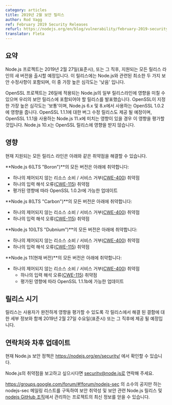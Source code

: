 ```yaml
---
category: articles
title: 2019년 2월 보안 릴리스
author: Rod Vagg
ref: February 2019 Security Releases
refurl: https://nodejs.org/en/blog/vulnerability/february-2019-security-releases
translator: Fleta
---
```


<!--
## Summary

The Node.js project will release new versions of all supported release lines on, or shortly after, Wednesday, February 27th, 2019 UTC. These releases will incorporate at least two security fixes specific to Node.js, the highest severity of which is 'low'.

The OpenSSL project has announced [releases](https://mta.openssl.org/pipermail/openssl-announce/2019-February/000145.html) for the 26th which may impact some release lines of Node.js and require inclusion in our security releases. The highest severity indicated by OpenSSL is ['moderate'](https://www.openssl.org/policies/secpolicy.html#moderate) and impacts OpenSSL 1.0.2 which is used by Node.js 6.x and 8.x. A bug-fix release for OpenSSL 1.1.1 will also be made available and we will assess the impact, if any, on Node.js 11.x which uses this version. Node.js 10.x will not be impacted by the OpenSSL releases.
-->

## 요약 

Node.js 프로젝트는 2019년 2월 27일(표준시), 또는 그 직후, 지원되는 모든 릴리스 라인의 새 버전을 출시할 예정입니다. 이 릴리스에는 Node.js와 관련된 최소한 두 가지 보안 수정사항이 포함되며, 이 중 가장 높은 심각도는 '낮음' 입니다. 

OpenSSL 프로젝트는 26일에 적용되는 Node.js의 일부 릴리스라인에 영향을 미칠 수 있으며 우리의 보안 릴리스에 포함되어야 할 릴리스를 발표했습니다. OpenSSL이 지정한 가장 높은 심각도는 '보통'이며, Node.js 6.x 및 8.x에서 사용하는 OpenSSL 1.0.2에 영향을 줍니다. OpenSSL 1.1.1에 대한 버그 수정 릴리스도 제공 될 예정이며, OpenSSL 1.1.1을 사용하는 Node.js 11.x에 미치는 영향이 있을 경우 이 영향을 평가할 것입니다. Node.js 10.x는 OpenSSL 릴리스에 영향을 받지 않습니다.

<!--
## Impact

Releases for all actively supported release lines will be made available to fix the following vulnerabilities.

All versions of **Node.js 6 (LTS "Boron")** are vulnerable to:
  * 1 Uncontrolled Resource Consumption / Denial of Service ([CWE-400](https://cwe.mitre.org/data/definitions/400.html)) vulnerability
  * 1 Misinterpretation of Input ([CWE-115](https://cwe.mitre.org/data/definitions/115.html)) vulnerability
  * Possible update to OpenSSL 1.0.2r depending on assessed impact

All versions of **Node.js 8 (LTS "Carbon")** are vulnerable to:
  * 1 Uncontrolled Resource Consumption / Denial of Service ([CWE-400](https://cwe.mitre.org/data/definitions/400.html)) vulnerability
  * 1 Misinterpretation of Input ([CWE-115](https://cwe.mitre.org/data/definitions/115.html)) vulnerability
  * Possible update to OpenSSL 1.0.2r depending on assessed impact

All versions of **Node.js 10 (LTS "Dubnium")** are vulnerable to:
  * 1 Uncontrolled Resource Consumption / Denial of Service ([CWE-400](https://cwe.mitre.org/data/definitions/400.html)) vulnerability
  * 1 Misinterpretation of Input ([CWE-115](https://cwe.mitre.org/data/definitions/115.html)) vulnerability

All versions of **Node.js 11 (Current)** are vulnerable to:
  * 1 Uncontrolled Resource Consumption / Denial of Service ([CWE-400](https://cwe.mitre.org/data/definitions/400.html)) vulnerability
  * 1 Misinterpretation of Input ([CWE-115](https://cwe.mitre.org/data/definitions/115.html)) vulnerability
  * Possible update to OpenSSL 1.1.1b depending on assessed impact
-->

## 영향

현재 지원되는 모든 릴리스 라인은 아래와 같은 취약점을 해결할 수 있습니다.

**Node.js 6(LTS "Boron")**의 모든 버전은 아래에 취약합니다:
  * 하나의 제어되지 않는 리소스 소비 / 서비스 거부([CWE-400](https://cwe.mitre.org/data/definitions/400.html)) 취약점
  * 하나의 입력 해석 오류([CWE-115](https://cwe.mitre.org/data/definitions/115.html)) 취약점
  * 평가된 영향에 따라 OpenSSL 1.0.2r에 가능한 업데이트

**Node.js 8(LTS "Carbon")**의 모든 버전은 아래에 취약합니다:
  * 하나의 제어되지 않는 리소스 소비 / 서비스 거부([CWE-400](https://cwe.mitre.org/data/definitions/400.html)) 취약점
  * 하나의 입력 해석 오류([CWE-115](https://cwe.mitre.org/data/definitions/115.html)) 취약점

**Node.js 10(LTS "Dubnium")**의 모든 버전은 아래에 취약합니다:
  * 하나의 제어되지 않는 리소스 소비 / 서비스 거부([CWE-400](https://cwe.mitre.org/data/definitions/400.html)) 취약점
  * 하나의 입력 해석 오류([CWE-115](https://cwe.mitre.org/data/definitions/115.html)) 취약점

**Node.js 11(현재 버전)**의 모든 버전은 아래에 취약합니다:
* 하나의 제어되지 않는 리소스 소비 / 서비스 거부([CWE-400](https://cwe.mitre.org/data/definitions/400.html)) 취약점
  * 하나의 입력 해석 오류([CWE-115](https://cwe.mitre.org/data/definitions/115.html)) 취약점
  * 평가된 영향에 따라 OpenSSL 1.1.1b에 가능한 업데이트

<!--
## Release timing

Releases will be available at, or shortly after, Wednesday, February 27th, 2019 UTC, along with disclosure of the details for the flaws addressed in each release in order to allow for complete impact assessment by users.
-->

## 릴리스 시기

릴리스는 사용자가 완전하게 영향을 평가할 수 있도록 각 릴리스에서 해결 된 결함에 대한 세부 정보와 함께 2019년 2월 27일 수요일(표준시) 또는 그 직후에 제공 될 예정입니다.

<!--
## Contact and future updates

The current Node.js security policy can be found at https://nodejs.org/en/security/.

Please contact security@nodejs.org if you wish to report a vulnerability in Node.js.

Subscribe to the low-volume announcement-only nodejs-sec mailing list at https://groups.google.com/forum/#!forum/nodejs-sec to stay up to date on security vulnerabilities and security-related releases of Node.js and the projects maintained in the [nodejs GitHub organization](https://github.com/nodejs/).
-->

## 연락처와 차후 업데이트

현재 Node.js 보안 정책은 https://nodejs.org/en/security/ 에서 확인할 수 있습니다.

Node.js의 취약점을 보고하고 싶으시다면 security@node.js로 연락해 주세요.

https://groups.google.com/forum/#!forum/nodejs-sec 의 소수의 공지만 하는 nodejs-sec 메일링 리스트를 구독하여 보안 취약성 및 보안 관련 Node.js 릴리스 및 [nodejs GitHub 조직](https://github.com/nodejs/)에서 관리하는 프로젝트의 최신 정보를 얻을 수 있습니다.